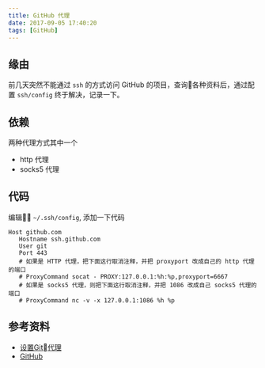 ```yaml
---
title: GitHub 代理
date: 2017-09-05 17:40:20
tags: [GitHub]
---
```


## 缘由

前几天突然不能通过 `ssh` 的方式访问 GitHub 的项目，查询各种资料后，通过配置 `ssh/config` 终于解决，记录一下。

## 依赖

两种代理方式其中一个

* http 代理
* socks5 代理

## 代码

编辑 `~/.ssh/config`, 添加一下代码

```bash
Host github.com
   Hostname ssh.github.com
   User git
   Port 443
   # 如果是 HTTP 代理，把下面这行取消注释，并把 proxyport 改成自己的 http 代理的端口
   # ProxyCommand socat - PROXY:127.0.0.1:%h:%p,proxyport=6667
   # 如果是 socks5 代理，则把下面这行取消注释，并把 1086 改成自己 socks5 代理的端口
   # ProxyCommand nc -v -x 127.0.0.1:1086 %h %p
```

## 参考资料

* [设置Git代理](https://imciel.com/2016/06/28/git-proxy/)
* [GitHub](https://help.github.com/articles/using-ssh-over-the-https-port/)